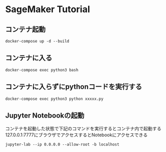 # SageMaker Tutorial

## コンテナ起動
```
docker-compose up -d --build
```

## コンテナに入る
```
docker-compose exec python3 bash
```

## コンテナに入らずにpythonコードを実行する
```
docker-compose exec python3 python xxxxx.py
```

## Jupyter Notebookの起動
コンテナを起動した状態で下記のコマンドを実行するとコンテナ内で起動する
127.0.0.1:7777にブラウザでアクセスするとNotebookにアクセスできる
```
jupyter-lab --ip 0.0.0.0 --allow-root -b localhost
```